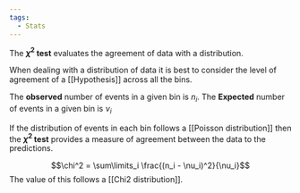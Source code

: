 ```yaml
---
tags:
  - Stats
---
```

The **$\chi^2$ test** evaluates the agreement of data with a distribution. 

When dealing with a distribution of data it is best to consider the level of agreement of a [[Hypothesis]] across all the bins. 

The **observed** number of events in a given bin is $n_i$.
The **Expected** number of events in a given bin is $\nu_i$

If the distribution of events in each bin follows a [[Poisson distribution]] then the **$\chi^2$ test** provides a measure of agreement between the data to the predictions. 

$$\chi^2 = \sum\limits_i \frac{(n_i - \nu_i)^2}{\nu_i}$$
The value of this follows a [[Chi2 distribution]]. 

